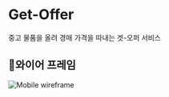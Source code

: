 # Get-Offer
중고 물품을 올려 경매 가격을 따내는 겟-오퍼 서비스

## 와이어 프레임
![Mobile wireframe](https://github.com/user-attachments/assets/f633072d-82de-4440-98df-982722e1885e)

